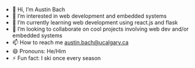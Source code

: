 - 👋 Hi, I’m Austin Bach
- 👀 I’m interested in web development and embedded systems 
- 🌱 I’m currently learning web development using react.js and flask
- 💞️ I’m looking to collaborate on cool projects involving web dev and/or embedded systems 
- 📫 How to reach me austin.bach@ucalgary.ca
- 😄 Pronouns: He/Him
- ⚡ Fun fact: I ski once every season 

<!---
austinb00/austinb00 is a ✨ special ✨ repository because its `README.md` (this file) appears on your GitHub profile.
You can click the Preview link to take a look at your changes.
--->
